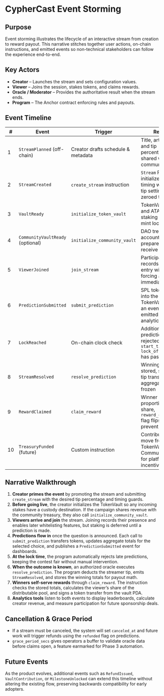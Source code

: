 # CypherCast Event Storming

## Purpose
Event storming illustrates the lifecycle of an interactive stream from creation to reward payout. This narrative stitches together user actions, on-chain instructions, and emitted events so non-technical stakeholders can follow the experience end-to-end.

## Key Actors
- **Creator** – Launches the stream and sets configuration values.
- **Viewer** – Joins the session, stakes tokens, and claims rewards.
- **Oracle / Moderator** – Provides the authoritative result when the stream ends.
- **Program** – The Anchor contract enforcing rules and payouts.

## Event Timeline
| # | Event | Trigger | Result |
| - | ----- | ------- | ------ |
| 1 | `StreamPlanned` (off-chain) | Creator drafts schedule & metadata | Title, artwork, and tip percentage shared with the community |
| 2 | `StreamCreated` | `create_stream` instruction | `Stream` PDA initialized with timing windows, tip settings, and zeroed totals |
| 3 | `VaultReady` | `initialize_token_vault` | TokenVault PDA and ATA created; staking token mint locked |
| 4 | `CommunityVaultReady` (optional) | `initialize_community_vault` | DAO treasury account prepared to receive revenue |
| 5 | `ViewerJoined` | `join_stream` | Participant PDA records viewer entry without forcing an immediate stake |
| 6 | `PredictionSubmitted` | `submit_prediction` | SPL tokens move into the TokenVault and an event is emitted for analytics |
| 7 | `LockReached` | On-chain clock check | Additional predictions rejected once `start_time + lock_offset_secs` has passed |
| 8 | `StreamResolved` | `resolve_prediction` | Winning choice stored, streamer tip transferred, aggregate totals frozen |
| 9 | `RewardClaimed` | `claim_reward` | Winner receives proportional share, `reward_claimed` flag flips to prevent re-entry |
| 10 | `TreasuryFunded` (future) | Custom instruction | Contributions move from TokenVault to CommunityVault for platform incentives |

## Narrative Walkthrough
1. **Creator primes the event** by promoting the stream and submitting `create_stream` with the desired tip percentage and timing guards.
2. **Before going live**, the creator initializes the TokenVault so any incoming stakes have a custody destination. If the campaign shares revenue with the community treasury, they also call `initialize_community_vault`.
3. **Viewers arrive and join** the stream. Joining records their presence and enables later whitelisting features, but staking is deferred until a prediction is made.
4. **Predictions flow in** once the question is announced. Each call to `submit_prediction` transfers tokens, updates aggregate totals for the selected choice, and publishes a `PredictionSubmitted` event for dashboards.
5. **At the lock time**, the program automatically rejects late predictions, keeping the contest fair without manual intervention.
6. **When the outcome is known**, an authorized oracle executes `resolve_prediction`. The program deducts the streamer tip, emits `StreamResolved`, and stores the winning totals for payout math.
7. **Winners self-serve rewards** through `claim_reward`. The instruction checks the stored totals, calculates the viewer’s share of the distributable pool, and signs a token transfer from the vault PDA.
8. **Analytics tools** listen to both events to display leaderboards, calculate creator revenue, and measure participation for future sponsorship deals.

## Cancellation & Grace Period
- If a stream must be canceled, the system will set `canceled_at` and future work will trigger refunds using the `refunded` flag on predictions.
- `grace_period_secs` gives operators a buffer to validate oracle data before claims open, a feature earmarked for Phase 3 automation.

## Future Events
As the product evolves, additional events such as `RefundIssued`, `VaultContribution`, or `MilestoneUnlocked` can extend this timeline without altering the existing flow, preserving backwards compatibility for early adopters.
